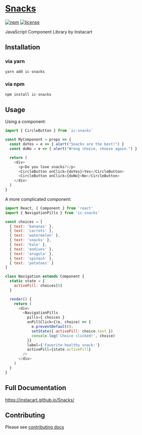 [Snacks](https://instacart.github.io/Snacks/)
=========================
[![npm](https://img.shields.io/npm/v/ic-snacks.svg?style=flat-square)](https://www.npmjs.com/package/ic-snacks) [![license](https://img.shields.io/npm/l/ic-snacks.svg?style=flat-square)](https://github.com/instacart/Snacks/blob/master/LICENSE)

JavaScript Component Library by Instacart

## Installation

### via yarn
```js
yarn add ic-snacks
```

### via npm
```js
npm install ic-snacks
```

## Usage

Using a component:
```js
import { CircleButton } from `ic-snacks`

const MyComponent = props => {
  const doYes = e => { alert("Snacks are the best!") }
  const doNo = e => { alert("Wrong choice, choose again.") }

  return (
    <div>
      <p>Do you love snacks?</p>
      <CircleButton onClick={doYes}>Yes</CircleButton>
      <CircleButton onClick={doNo}>No</CircleButton>
    </div>
  )
}
```

A more complicated component:
```js
import React, { Component } from 'react'
import { NavigationPills } from 'ic-snacks'

const choices = [
  { text: 'bananas' },
  { text: 'carrots' },
  { text: 'watermelon' },
  { text: 'snacks' },
  { text: 'kale' },
  { text: 'endives' },
  { text: 'arugula' },
  { text: 'spinach' },
  { text: 'potatoes' }
]

class Navigation extends Component {
  static state = {
    activePill: choices[0]
  }

  render() {
    return (
      <div>
        <NavigationPills
          pills={ choices }
          onPillClick={(e, choice) => {
            e.preventDefault();
            setState({ activePill: choice.text })
            console.log('Choice clicked!', choice)
          }}
          label={'Favorite healthy snack:'}
          activePill={state.activePill}
        />
      </div>
    )
  }
}
```

## Full Documentation
https://instacart.github.io/Snacks/

## Contributing
Please see [contributing docs](https://github.com/instacart/Snacks/blob/master/CONTRIBUTING.MD)
